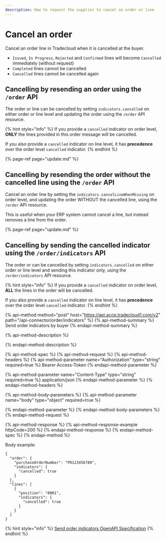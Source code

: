```yaml
---
description: How to request the supplier to cancel an order or line
---
```


# Cancel an order

Cancel an order line in Tradecloud when it is cancelled at the buyer.

* `Issued`, `In Progress`, `Rejected` and `Confirmed` lines will become `Cancelled` immediately \(without request\)
* `Completed` lines cannot be cancelled
* `Cancelled` lines cannot be cancelled again

## Cancelling by resending an order using the `/order` API

The order or line can be cancelled by setting `indicators.cancelled` on either order or line level and updating the order using the `/order` API resource.

{% hint style="info" %}
If you provide a `cancelled` indicator on order level, **ONLY** the lines provided in this order message will be cancelled.

If you also provide a `cancelled` indicator on line level, it has **precedence** over the order level `cancelled` indicator.
{% endhint %}

{% page-ref page="update.md" %}

## Cancelling by resending the order without the cancelled line using the `/order` API

Cancel an order line by setting the `indicators.cancelLineWhenMissing` on order level, and updating the order WITHOUT the cancelled line, using the `/order` API resource.

This is useful when your ERP system cannot cancel a line, but instead removes a line from the order.

{% page-ref page="update.md" %}

## Cancelling by sending the cancelled indicator using the `/order/indicators` API

The order or can be cancelled by setting `indicators.cancelled` on either order or line level and sending this indicator only, using the `/order/indicators` API resource.

{% hint style="info" %}
If you provide a `cancelled` indicator on order level, **ALL** the lines in the order will be cancelled.

If you also provide a `cancelled` indicator on line level, it has **precedence** over the order level `cancelled` indicator.
{% endhint %}

{% api-method method="post" host="https://api.accp.tradecloud1.com/v2" path="/api-connector/order/indicators" %}
{% api-method-summary %}
Send order indicators by buyer
{% endapi-method-summary %}

{% api-method-description %}

{% endapi-method-description %}

{% api-method-spec %}
{% api-method-request %}
{% api-method-headers %}
{% api-method-parameter name="Authorization" type="string" required=true %}
Bearer Access-Token
{% endapi-method-parameter %}

{% api-method-parameter name="Content-Type" type="string" required=true %}
application/json
{% endapi-method-parameter %}
{% endapi-method-headers %}

{% api-method-body-parameters %}
{% api-method-parameter name="body" type="object" required=true %}

{% endapi-method-parameter %}
{% endapi-method-body-parameters %}
{% endapi-method-request %}

{% api-method-response %}
{% api-method-response-example httpCode=200 %}
{% endapi-method-response %}
{% endapi-method-spec %}
{% endapi-method %}

Body example:

```text
{
  "order": {
    "purchaseOrderNumber": "PO123456789",
    "indicators": {
      "cancelled": true
    }
  },
  "lines": [
    {
      "position": "0001",
      "indicators": {
        "cancelled": true
      }
    }
  ]
}
```

{% hint style="info" %}
[Send order indicators OpenAPI Specification](https://swagger-ui.accp.tradecloud1.com/?url=https://api.accp.tradecloud1.com/v2/api-connector/specs.yaml#/buyer-endpoints/sendOrderIndicatorsByBuyerRoute)
{% endhint %}
